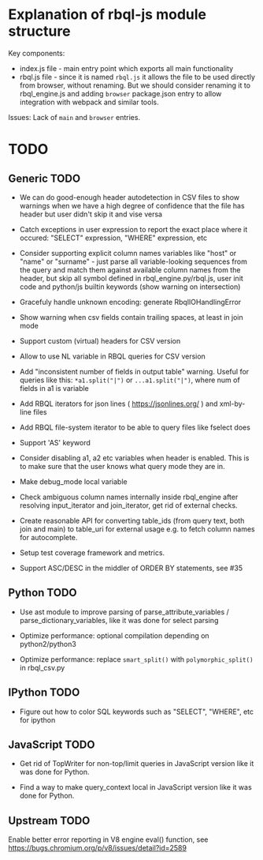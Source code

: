 # Explanation of rbql-js module structure

Key components:
* index.js file - main entry point which exports all main functionality
* rbql.js file - since it is named `rbql.js` it allows the file to be used directly from browser, without renaming. But we should consider renaming it to rbql_engine.js and adding `browser` package.json entry to allow integration with webpack and similar tools.

Issues:
Lack of `main` and `browser` entries.


# TODO

## Generic TODO

* We can do good-enough header autodetection in CSV files to show warnings when we have a high degree of confidence that the file has header but user didn't skip it and vise versa

* Catch exceptions in user expression to report the exact place where it occured: "SELECT" expression, "WHERE" expression, etc

* Consider supporting explicit column names variables like "host" or "name" or "surname" - just parse all variable-looking sequences from the query and match them against available column names from the header, but skip all symbol defined in rbql_engine.py/rbql.js, user init code and python/js builtin keywords (show warning on intersection)

* Gracefuly handle unknown encoding: generate RbqlIOHandlingError

* Show warning when csv fields contain trailing spaces, at least in join mode

* Support custom (virtual) headers for CSV version

* Allow to use NL variable in RBQL queries for CSV version

* Add "inconsistent number of fields in output table" warning. Useful for queries like this: `*a1.split("|")` or `...a1.split("|")`, where num of fields in a1 is variable

* Add RBQL iterators for json lines ( https://jsonlines.org/ ) and xml-by-line files

* Add RBQL file-system iterator to be able to query files like fselect does

* Support 'AS' keyword

* Consider disabling a1, a2 etc variables when header is enabled. This is to make sure that the user knows what query mode they are in.

* Make debug_mode local variable

* Check ambiguous column names internally inside rbql_engine after resolving input_iterator and join_iterator, get rid of external checks.

* Create reasonable API for converting table_ids (from query text, both join and main) to table_uri for external usage e.g. to fetch column names for autocomplete.

* Setup test coverage framework and metrics.

* Support ASC/DESC in the middler of ORDER BY statements, see #35

## Python TODO

* Use ast module to improve parsing of parse_attribute_variables / parse_dictionary_variables, like it was done for select parsing

* Optimize performance: optional compilation depending on python2/python3

* Optimize performance: replace `smart_split()` with `polymorphic_split()` in rbql_csv.py

## IPython TODO

* Figure out how to color SQL keywords such as "SELECT", "WHERE", etc for ipython

## JavaScript TODO

* Get rid of TopWriter for non-top/limit queries in JavaScript version like it was done for Python.

* Find a way to make query_context local in JavaScript version like it was done for Python.

## Upstream TODO

Enable better error reporting in V8 engine eval() function, see https://bugs.chromium.org/p/v8/issues/detail?id=2589
